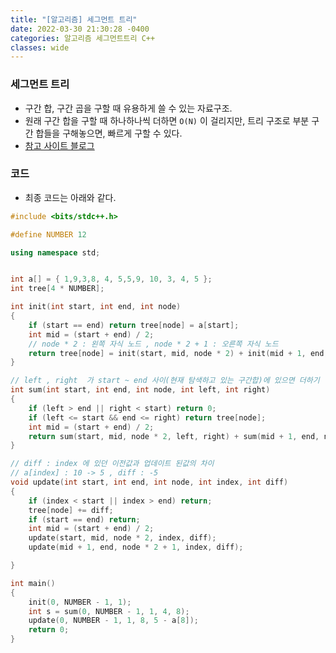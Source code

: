 ```yaml
---
title: "[알고리즘] 세그먼트 트리"
date: 2022-03-30 21:30:28 -0400
categories: 알고리즘 세그먼트트리 C++
classes: wide
---
```


### 세그먼트 트리

- 구간 합, 구간 곱을 구할 때 유용하게 쓸 수 있는 자료구조.
- 원래 구간 합을 구할 때 하나하나씩 더하면 `O(N)` 이 걸리지만, 트리 구조로 부분 구간 합들을 구해놓으면, 빠르게 구할 수 있다.
- [참고 사이트 블로그](https://m.blog.naver.com/ndb796/221282210534)


### 코드

- 최종 코드는 아래와 같다.


```cpp
#include <bits/stdc++.h>

#define NUMBER 12

using namespace std;


int a[] = { 1,9,3,8, 4, 5,5,9, 10, 3, 4, 5 };
int tree[4 * NUMBER];

int init(int start, int end, int node)
{
	if (start == end) return tree[node] = a[start];
	int mid = (start + end) / 2;
	// node * 2 : 왼쪽 자식 노드 , node * 2 + 1 : 오른쪽 자식 노드
	return tree[node] = init(start, mid, node * 2) + init(mid + 1, end, node * 2 + 1);
}

// left , right  가 start ~ end 사이(현재 탐색하고 있는 구간합)에 있으면 더하기
int sum(int start, int end, int node, int left, int right)
{
	if (left > end || right < start) return 0;
	if (left <= start && end <= right) return tree[node];
	int mid = (start + end) / 2;
	return sum(start, mid, node * 2, left, right) + sum(mid + 1, end, node * 2 + 1, left, right);
}

// diff : index 에 있던 이전값과 업데이트 된값의 차이
// a[index] : 10 -> 5 , diff : -5
void update(int start, int end, int node, int index, int diff)
{
	if (index < start || index > end) return;
	tree[node] += diff;
	if (start == end) return;
	int mid = (start + end) / 2;
	update(start, mid, node * 2, index, diff);
	update(mid + 1, end, node * 2 + 1, index, diff);

}

int main()
{
	init(0, NUMBER - 1, 1);
	int s = sum(0, NUMBER - 1, 1, 4, 8);
	update(0, NUMBER - 1, 1, 8, 5 - a[8]);
	return 0;
}
```
